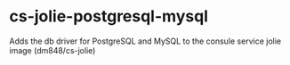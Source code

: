# cs-jolie-postgresql-mysql

Adds the db driver for PostgreSQL and MySQL to the consule service jolie image (dm848/cs-jolie)
